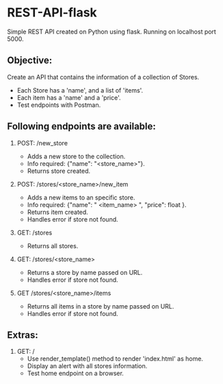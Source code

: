 # REST-API-flask

Simple REST API created on Python using flask.
Running on localhost port 5000.

## Objective:

Create an API that contains the information of a collection of Stores.
- Each Store has a 'name', and a list of 'items'. 
- Each item has a 'name' and a 'price'.
- Test endpoints with Postman.

## Following endpoints are available:

1. POST: /new_store
    - Adds a new store to the collection.
    - Info required: {"name": "<store_name>"}.
    - Returns store created.


2. POST: /stores/<store_name>/new_item
    - Adds a new items to an specific store.
    - Info required: {"name": " <item_name> ", "price": float }.
    - Returns item created.
    - Handles error if store not found.


3. GET: /stores
    - Returns all stores.


4. GET: /stores/<store_name>
    - Returns a store by name passed on URL.
    - Handles error if store not found.


5. GET /stores/<store_name>/items
    - Returns all items in a store by name passed on URL.
    - Handles error if store not found.


## Extras:
1. GET: /
    - Use render_template() method to render 'index.html' as home.
    - Display an alert with all stores information.
    - Test home endpoint on a browser.

